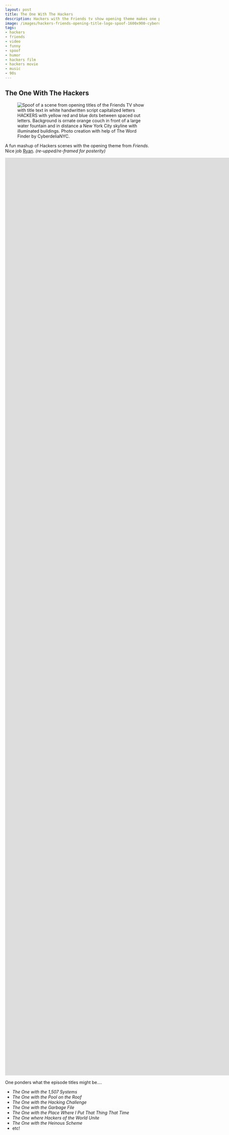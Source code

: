 ```yaml
---
layout: post
title: The One With The Hackers
description: Hackers with the Friends tv show opening theme makes one ponder what some of the epsiode titles would be.
image: /images/hackers-friends-opening-title-logo-spoof-1600x900-cyberdelianyc-site.jpg
tags:
- hackers
- friends
- video
- funny
- spoof
- humor
- hackers film
- hackers movie
- music
- 90s
---
```


## The One With The Hackers

<figure class="figure">
<img class="figure-img image-fluid" loading="lazy" src="/images/hackers-friends-opening-title-logo-spoof-1600x900-cyberdelianyc-site.jpg" alt="Spoof of a scene from opening titles of the Friends TV show with title text in white handwritten script capitalized letters HACKERS with yellow red and blue dots between spaced out letters. Background is ornate orange couch in front of a large water fountain and in distance a New York City skyline with illuminated buildings. Photo creation with help of The Word Finder by CyberdeliaNYC.">
</figure>

A fun mashup of Hackers scenes with the opening theme from _Friends_. Nice job [Ryan](https://twitter.com/redteamwrangler/status/1576598676406820864?ref_src=twsrc%5Etfw). 
_(re-upped/re-framed for posterity)_

<div class="m-3"><iframe class="embed-responsive-item" style="aspect-ratio: 9/16;height:75vh;" src="https://www.youtube.com/embed/1-EJZRuDhNk" title="" frameborder="0" allow="accelerometer; autoplay; clipboard-write; encrypted-media; gyroscope; picture-in-picture" allowfullscreen=""></iframe></div>


One ponders what the episode titles might be....

* _The One with the 1,507 Systems_
* _The One with the Pool on the Roof_
* _The One with the Hacking Challenge_
* _The One with the Garbage File_
* _The One with the Place Where I Put That Thing That Time_
* _The One where Hackers of the World Unite_
* _The One with the Heinous Scheme_
* etc!
